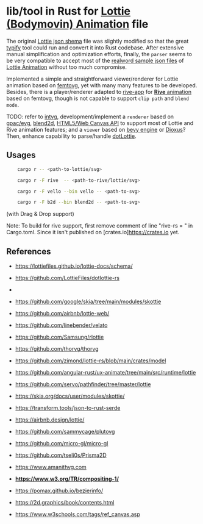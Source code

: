 
# lib/tool in Rust for [Lottie (Bodymovin) Animation](https://lottiefiles.com) file

The original [Lottie json shema](https://lottiefiles.github.io/lottie-docs/schema/) file was slightly modified so that the great [typify](https://github.com/oxidecomputer/typify) tool could run and convert it into Rust codebase. After extensive manual simplification and optimization efforts, finally, the `parser` seems to be very compatible to accept most of the [realword sample json files](https://github.com/zimond/lottie-rs/blob/main/fixtures) of [Lottie Animation](https://airbnb.design/lottie/) without too much compromise.

Implemented a simple and straightforward viewer/renderer for Lottie animation based on [femtovg](https://github.com/femtovg/femtovg), yet with many many features to be developed. Besides, there is a player/renderer adapted to [rive-app](https://github.com/rive-app/rive-rs) for [**Rive** animation](https://rive.app) based on femtovg, though is not capable to support `clip path` and `blend mode`.

TODO: refer to [intvg](https://github.com/mhfan/intvg), development/implement a `renderer` based on [gpac/evg](https://github.com/gpac/gpac/tree/master/src/evg), [blend2d](https://github.com/blend2d/blend2d), [HTML5/Web Canvas API](https://developer.mozilla.org/en-US/docs/Web/API/Canvas_API) to support most of Lottie and Rive animation features; and a `viewer` based on [bevy engine](https://github.com/bevyengine/bevy) or [Dioxus](https://github.com/DioxusLabs/dioxus)? Then, enhance capability to parse/handle [dotLottie](https://dotlottie.io/structure/#dotlottie-structure).

## Usages

```bash
    cargo r -- <path-to-lottie/svg>

    cargo r -F rive  -- <path-to-rive/lottie/svg>

    cargo r -F vello --bin vello -- <path-to-svg>

    cargo r -F b2d --bin blend2d -- <path-to-svg>
```

(with Drag & Drop support)

Note: To build for rive support, first remove comment of line "rive-rs = " in Cargo.toml. Since it isn't published on [crates.io]<https://crates.io> yet.

## References

* <https://lottiefiles.github.io/lottie-docs/schema/>
* <https://github.com/LottieFiles/dotlottie-rs>
*
* <https://github.com/google/skia/tree/main/modules/skottie>
* <https://github.com/airbnb/lottie-web/>
* <https://github.com/linebender/velato>
* <https://github.com/Samsung/rlottie>
* <https://github.com/thorvg/thorvg>

* <https://github.com/zimond/lottie-rs/blob/main/crates/model>
* <https://github.com/angular-rust/ux-animate/tree/main/src/runtime/lottie>
* <https://github.com/servo/pathfinder/tree/master/lottie>
* <https://skia.org/docs/user/modules/skottie/>
* <https://transform.tools/json-to-rust-serde>
* <https://airbnb.design/lottie/>

* <https://github.com/sammycage/plutovg>
* <https://github.com/micro-gl/micro-gl>
* <https://github.com/tseli0s/Prisma2D>
* <https://www.amanithvg.com>

* **<https://www.w3.org/TR/compositing-1/>**
* <https://pomax.github.io/bezierinfo/>
* <https://2d.graphics/book/contents.html>
* <https://www.w3schools.com/tags/ref_canvas.asp>
